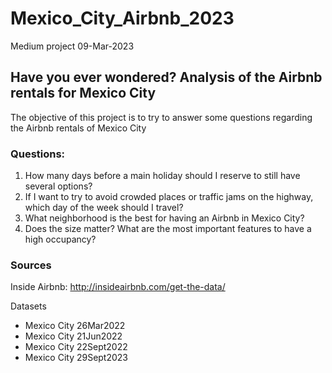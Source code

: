 # Mexico_City_Airbnb_2023
Medium project 09-Mar-2023

## Have you ever wondered? Analysis of the Airbnb rentals for Mexico City
The objective of this project is to try to answer some questions regarding the Airbnb rentals of Mexico City

### Questions:
1. How many days before a main holiday should I reserve to still have several options?
2. If I want to try to avoid crowded places or traffic jams on the highway, which day of the week should I travel?
3. What neighborhood is the best for having an Airbnb in Mexico City?
4. Does the size matter? What are the most important features to have a high occupancy?

### Sources
Inside Airbnb: http://insideairbnb.com/get-the-data/

Datasets 
- Mexico City 26Mar2022
- Mexico City 21Jun2022
- Mexico City 22Sept2022
- Mexico City 29Sept2023
